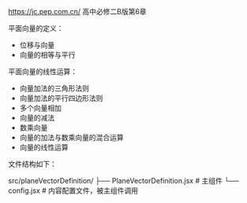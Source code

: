 https://jc.pep.com.cn/ 高中必修二B版第6章

平面向量的定义：

- 位移与向量
- 向量的相等与平行

平面向量的线性运算：

- 向量加法的三角形法则
- 向量加法的平行四边形法则
- 多个向量相加
- 向量的减法
- 数乘向量
- 向量的加法与数乘向量的混合运算
- 向量的线性运算

文件结构如下：

src/planeVectorDefinition/
├── PlaneVectorDefinition.jsx       # 主组件
└── config.jsx                      # 内容配置文件，被主组件调用
